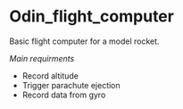 # Odin_flight_computer
Basic flight computer for a model rocket.

*Main requirments*
- Record altitude
- Trigger parachute ejection
- Record data from gyro

